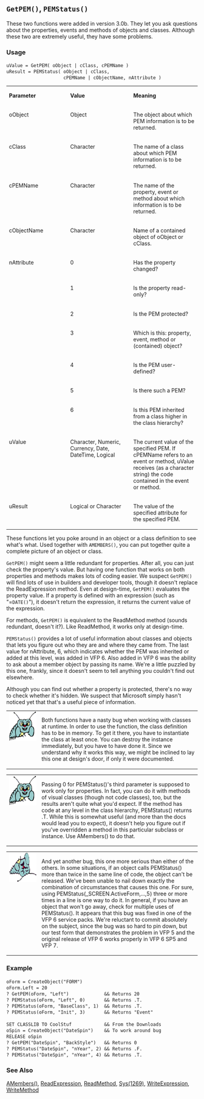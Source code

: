 ## `GetPEM()`, `PEMStatus()`

These two functions were added in version 3.0b. They let you ask questions about the properties, events and methods of objects and classes. Although these two are extremely useful, they have some problems. 

### Usage

```foxpro
uValue = GetPEM( oObject | cClass, cPEMName )
uResult = PEMStatus( oObject | cClass,
                     cPEMName | cObjectName, nAttribute )
```
<table>
<tr>
  <td width="32%" valign="top">
  <p><b>Parameter</b></p>
  </td>
  <td width="23%" valign="top">
  <p><b>Value</b></p>
  </td>
  <td width="45%" valign="top">
  <p><b>Meaning</b></p>
  </td>
 </tr>
<tr>
  <td width="32%" valign="top">
  <p>oObject</p>
  </td>
  <td width="23%" valign="top">
  <p>Object</p>
  </td>
  <td width="45%" valign="top">
  <p>The object about which PEM information is to be returned.</p>
  </td>
 </tr>
<tr>
  <td width="32%" valign="top">
  <p>cClass</p>
  </td>
  <td width="23%" valign="top">
  <p>Character</p>
  </td>
  <td width="45%" valign="top">
  <p>The name of a class about which PEM information is to be returned.</p>
  </td>
 </tr>
<tr>
  <td width="32%" valign="top">
  <p>cPEMName</p>
  </td>
  <td width="23%" valign="top">
  <p>Character</p>
  </td>
  <td width="45%" valign="top">
  <p>The name of the property, event or method about which information is to be returned.</p>
  </td>
 </tr>
<tr>
  <td width="32%" valign="top">
  <p>cObjectName</p>
  </td>
  <td width="23%" valign="top">
  <p>Character</p>
  </td>
  <td width="45%" valign="top">
  <p>Name of a contained object of oObject or cClass.</p>
  </td>
 </tr>
<tr>
  <td width="32%" rowspan="7" valign="top">
  <p>nAttribute</p>
  </td>
  <td width="23%" valign="top">
  <p>0</p>
  </td>
  <td width="45%" valign="top">
  <p>Has the property changed?</p>
  </td>
 </tr>
<tr>
  <td width="33%" valign="top">
  <p>1</p>
  </td>
  <td width="67%" valign="top">
  <p>Is the property read-only?</p>
  </td>
 </tr>
<tr>
  <td width="33%" valign="top">
  <p>2</p>
  </td>
  <td width="67%" valign="top">
  <p>Is the PEM protected?</p>
  </td>
 </tr>
<tr>
  <td width="33%" valign="top">
  <p>3</p>
  </td>
  <td width="67%" valign="top">
  <p>Which is this: property, event, method or (contained) object?</p>
  </td>
 </tr>
<tr>
  <td width="33%" valign="top">
  <p>4</p>
  </td>
  <td width="67%" valign="top">
  <p>Is the PEM user-defined?</p>
  </td>
 </tr>
<tr>
  <td width="33%" valign="top">
  <p>5</p>
  </td>
  <td width="67%" valign="top">
  <p>Is there such a PEM?</p>
  </td>
 </tr>
<tr>
  <td width="33%" valign="top">
  <p>6</p>
  </td>
  <td width="67%" valign="top">
  <p>Is this PEM inherited from a class higher in the class hierarchy?</p>
  </td>
 </tr>
<tr>
  <td width="32%" valign="top">
  <p>uValue</p>
  </td>
  <td width="23%" valign="top">
  <p>Character, Numeric, Currency, Date, DateTime, Logical</p>
  </td>
  <td width="45%" valign="top">
  <p>The current value of the specified PEM. If cPEMName refers to an event or method, uValue receives (as a character string) the code contained in the event or method.</p>
  </td>
 </tr>
<tr>
  <td width="32%" valign="top">
  <p>uResult</p>
  </td>
  <td width="23%" valign="top">
  <p>Logical or Character</p>
  </td>
  <td width="45%" valign="top">
  <p>The value of the specified attribute for the specified PEM.</p>
  </td>
 </tr>
</table>

These functions let you poke around in an object or a class definition to see what's what. Used together with `AMEMBERS()`, you can put together quite a complete picture of an object or class.

`GetPEM()` might seem a little redundant for properties. After all, you can just check the property's value. But having one function that works on both properties and methods makes lots of coding easier. We suspect `GetPEM()` will find lots of use in builders and developer tools, though it doesn't replace the ReadExpression method. Even at design-time, `GetPEM()` evaluates the property value. If a property is defined with an expression (such as "=`DATE()`"), it doesn't return the expression, it returns the current value of the expression. 

For methods, `GetPEM()` is equivalent to the ReadMethod method (sounds redundant, doesn't it?). Like ReadMethod, it works only at design-time.

`PEMStatus()` provides a lot of useful information about classes and objects that lets you figure out who they are and where they came from. The last value for nAttribute, 6, which indicates whether the PEM was inherited or added at this level, was added in VFP 6. Also added in VFP 6 was the ability to ask about a member object by passing its name. We're a little puzzled by this one, frankly, since it doesn't seem to tell anything you couldn't find out elsewhere.

Although you can find out whether a property is protected, there's no way to check whether it's hidden. We suspect that Microsoft simply hasn't noticed yet that that's a useful piece of information.

<table>
<tr>
  <td width="17%" valign="top">
<img width="95" height="78" src="bug.gif">
  </td>
  <td width="83%">
  <p>Both functions have a nasty bug when working with classes at runtime. In order to use the function, the class definition has to be in memory. To get it there, you have to instantiate the class at least once. You can destroy the instance immediately, but you have to have done it. Since we understand why it works this way, we might be inclined to lay this one at design's door, if only it were documented.</p>
  </td>
 </tr>
</table>

<table>
<tr>
  <td width="17%" valign="top">
<img width="95" height="78" src="bug.gif">
  </td>
  <td width="83%">
  <p>Passing 0 for PEMStatus()'s third parameter is supposed to work only for properties. In fact, you can do it with methods of visual classes (though not code classes), too, but the results aren't quite what you'd expect. If the method has code at any level in the class hierarchy, PEMStatus() returns .T. While this is somewhat useful (and more than the docs would lead you to expect), it doesn't help you figure out if you've overridden a method in this particular subclass or instance. Use AMembers() to do that.</p>
  </td>
 </tr>
</table>

<table>
<tr>
  <td width="17%" valign="top">
<img width="95" height="77" src="fixbug1.gif">
  </td>
  <td width="83%">
  <p>And yet another bug, this one more serious than either of the others. In some situations, if an object calls PEMStatus() more than twice in the same line of code, the object can't be released. We've been unable to nail down exactly the combination of circumstances that causes this one. For sure, using PEMStatus(_SCREEN.ActiveForm,...,5) three or more times in a line is one way to do it. In general, if you have an object that won't go away, check for multiple uses of PEMStatus(). It appears that this bug was fixed in one of the VFP 6 service packs. We're reluctant to commit absolutely on the subject, since the bug was so hard to pin down, but our test form that demonstrates the problem in VFP 5 and the original release of VFP 6 works properly in VFP 6 SP5 and VFP 7.</p>
  </td>
 </tr>
</table>

### Example

```foxpro
oForm = CreateObject("FORM")
oForm.Left = 20
? GetPEM(oForm, "Left")             && Returns 20
? PEMStatus(oForm, "Left", 0)       && Returns .T.
? PEMStatus(oForm, "BaseClass", 1)  && Returns .T.
? PEMStatus(oForm, "Init", 3)       && Returns "Event"

SET CLASSLIB TO CoolStuf            && From the Downloads
oSpin = CreateObject("DateSpin")    && To work around bug
RELEASE oSpin
? GetPEM("DateSpin", "BackStyle")   && Returns 0
? PEMStatus("DateSpin", "nYear", 2) && Returns .F.
? PEMStatus("DateSpin", "nYear", 4) && Returns .T.
```
### See Also

[AMembers()](s4g286.md), [ReadExpression](s4g615.md), [ReadMethod](s4g615.md), [Sys(1269)](s4g575.md), [WriteExpression](s4g615.md), [WriteMethod](s4g615.md)